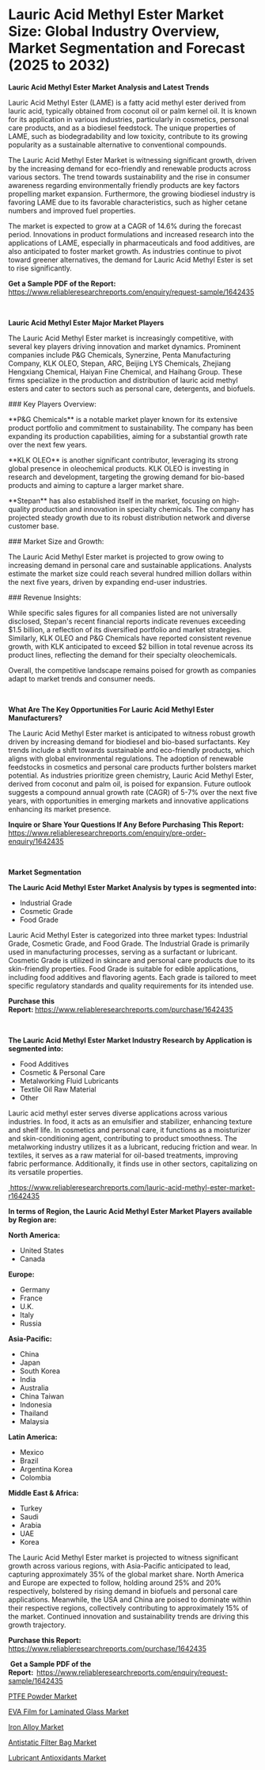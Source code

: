 <p><h1>Lauric Acid Methyl Ester Market Size: Global Industry Overview, Market Segmentation and Forecast (2025 to 2032)</h1></p><p><strong>Lauric Acid Methyl Ester Market Analysis and Latest Trends</strong></p>
<p><p>Lauric Acid Methyl Ester (LAME) is a fatty acid methyl ester derived from lauric acid, typically obtained from coconut oil or palm kernel oil. It is known for its application in various industries, particularly in cosmetics, personal care products, and as a biodiesel feedstock. The unique properties of LAME, such as biodegradability and low toxicity, contribute to its growing popularity as a sustainable alternative to conventional compounds.</p><p>The Lauric Acid Methyl Ester Market is witnessing significant growth, driven by the increasing demand for eco-friendly and renewable products across various sectors. The trend towards sustainability and the rise in consumer awareness regarding environmentally friendly products are key factors propelling market expansion. Furthermore, the growing biodiesel industry is favoring LAME due to its favorable characteristics, such as higher cetane numbers and improved fuel properties.</p><p>The market is expected to grow at a CAGR of 14.6% during the forecast period. Innovations in product formulations and increased research into the applications of LAME, especially in pharmaceuticals and food additives, are also anticipated to foster market growth. As industries continue to pivot toward greener alternatives, the demand for Lauric Acid Methyl Ester is set to rise significantly.</p></p>
<p><strong>Get a Sample PDF of the Report:&nbsp;</strong> <a href="https://www.reliableresearchreports.com/enquiry/request-sample/1642435?utm_campaign=2205&utm_medium=2&utm_source=Github&utm_content=ia&utm_term=30012025&utm_id=lauric-acid-methyl-ester">https://www.reliableresearchreports.com/enquiry/request-sample/1642435</a></p>
<p>&nbsp;</p>
<p><strong>Lauric Acid Methyl Ester Major Market Players</strong></p>
<p><p>The Lauric Acid Methyl Ester market is increasingly competitive, with several key players driving innovation and market dynamics. Prominent companies include P&G Chemicals, Synerzine, Penta Manufacturing Company, KLK OLEO, Stepan, ARC, Beijing LYS Chemicals, Zhejiang Hengxiang Chemical, Haiyan Fine Chemical, and Haihang Group. These firms specialize in the production and distribution of lauric acid methyl esters and cater to sectors such as personal care, detergents, and biofuels.</p><p>### Key Players Overview:</p><p>**P&G Chemicals** is a notable market player known for its extensive product portfolio and commitment to sustainability. The company has been expanding its production capabilities, aiming for a substantial growth rate over the next few years. </p><p>**KLK OLEO** is another significant contributor, leveraging its strong global presence in oleochemical products. KLK OLEO is investing in research and development, targeting the growing demand for bio-based products and aiming to capture a larger market share.</p><p>**Stepan** has also established itself in the market, focusing on high-quality production and innovation in specialty chemicals. The company has projected steady growth due to its robust distribution network and diverse customer base.</p><p>### Market Size and Growth:</p><p>The Lauric Acid Methyl Ester market is projected to grow owing to increasing demand in personal care and sustainable applications. Analysts estimate the market size could reach several hundred million dollars within the next five years, driven by expanding end-user industries.</p><p>### Revenue Insights:</p><p>While specific sales figures for all companies listed are not universally disclosed, Stepan's recent financial reports indicate revenues exceeding $1.5 billion, a reflection of its diversified portfolio and market strategies. Similarly, KLK OLEO and P&G Chemicals have reported consistent revenue growth, with KLK anticipated to exceed $2 billion in total revenue across its product lines, reflecting the demand for their specialty oleochemicals.</p><p>Overall, the competitive landscape remains poised for growth as companies adapt to market trends and consumer needs.</p></p>
<p>&nbsp;</p>
<p><strong>What Are The Key Opportunities For Lauric Acid Methyl Ester Manufacturers?</strong></p>
<p><p>The Lauric Acid Methyl Ester market is anticipated to witness robust growth driven by increasing demand for biodiesel and bio-based surfactants. Key trends include a shift towards sustainable and eco-friendly products, which aligns with global environmental regulations. The adoption of renewable feedstocks in cosmetics and personal care products further bolsters market potential. As industries prioritize green chemistry, Lauric Acid Methyl Ester, derived from coconut and palm oil, is poised for expansion. Future outlook suggests a compound annual growth rate (CAGR) of 5-7% over the next five years, with opportunities in emerging markets and innovative applications enhancing its market presence.</p></p>
<p><strong>Inquire or Share Your Questions If Any Before Purchasing This Report:</strong> <a href="https://www.reliableresearchreports.com/enquiry/pre-order-enquiry/1642435?utm_campaign=2205&utm_medium=2&utm_source=Github&utm_content=ia&utm_term=30012025&utm_id=lauric-acid-methyl-ester">https://www.reliableresearchreports.com/enquiry/pre-order-enquiry/1642435</a></p>
<p>&nbsp;</p>
<p><strong>Market Segmentation</strong></p>
<p><strong>The Lauric Acid Methyl Ester Market Analysis by types is segmented into:</strong></p>
<p><ul><li>Industrial Grade</li><li>Cosmetic Grade</li><li>Food Grade</li></ul></p>
<p><p>Lauric Acid Methyl Ester is categorized into three market types: Industrial Grade, Cosmetic Grade, and Food Grade. The Industrial Grade is primarily used in manufacturing processes, serving as a surfactant or lubricant. Cosmetic Grade is utilized in skincare and personal care products due to its skin-friendly properties. Food Grade is suitable for edible applications, including food additives and flavoring agents. Each grade is tailored to meet specific regulatory standards and quality requirements for its intended use.</p></p>
<p><strong>Purchase this Report:&nbsp;</strong><a href="https://www.reliableresearchreports.com/purchase/1642435?utm_campaign=2205&utm_medium=2&utm_source=Github&utm_content=ia&utm_term=30012025&utm_id=lauric-acid-methyl-ester">https://www.reliableresearchreports.com/purchase/1642435</a></p>
<p>&nbsp;</p>
<p><strong>The Lauric Acid Methyl Ester Market Industry Research by Application is segmented into:</strong></p>
<p><ul><li>Food Additives</li><li>Cosmetic & Personal Care</li><li>Metalworking Fluid Lubricants</li><li>Textile Oil Raw Material</li><li>Other</li></ul></p>
<p><p>Lauric acid methyl ester serves diverse applications across various industries. In food, it acts as an emulsifier and stabilizer, enhancing texture and shelf life. In cosmetics and personal care, it functions as a moisturizer and skin-conditioning agent, contributing to product smoothness. The metalworking industry utilizes it as a lubricant, reducing friction and wear. In textiles, it serves as a raw material for oil-based treatments, improving fabric performance. Additionally, it finds use in other sectors, capitalizing on its versatile properties.</p></p>
<p><a href="https://www.reliableresearchreports.com/lauric-acid-methyl-ester-market-r1642435?utm_campaign=2205&utm_medium=2&utm_source=Github&utm_content=ia&utm_term=30012025&utm_id=lauric-acid-methyl-ester">&nbsp;https://www.reliableresearchreports.com/lauric-acid-methyl-ester-market-r1642435</a></p>
<p><strong>In terms of Region, the Lauric Acid Methyl Ester Market Players available by Region are:</strong></p>
<p>
    <p> <strong> North America: </strong>
        <ul>
            <li>United States</li>
            <li>Canada</li>
        </ul>
        </p> 
    <p> <strong> Europe: </strong>
        <ul>
            <li>Germany</li>
            <li>France</li>
            <li>U.K.</li>
            <li>Italy</li>
            <li>Russia</li>
        </ul>
        </p> 
    <p> <strong> Asia-Pacific: </strong>
        <ul>
            <li>China</li>
            <li>Japan</li>
            <li>South Korea</li>
            <li>India</li>
            <li>Australia</li>
            <li>China Taiwan</li>
            <li>Indonesia</li>
            <li>Thailand</li>
            <li>Malaysia</li>
        </ul>
        </p> 
    <p> <strong> Latin America: </strong>
        <ul>
            <li>Mexico</li>
            <li>Brazil</li>
            <li>Argentina Korea</li>
            <li>Colombia</li>
        </ul>
        </p> 
    <p> <strong> Middle East & Africa: </strong>
        <ul>
            <li>Turkey</li>
            <li>Saudi</li>
            <li>Arabia</li>
            <li>UAE</li>
            <li>Korea</li>
        </ul>
    </p>
    </p>
<p><p>The Lauric Acid Methyl Ester market is projected to witness significant growth across various regions, with Asia-Pacific anticipated to lead, capturing approximately 35% of the global market share. North America and Europe are expected to follow, holding around 25% and 20% respectively, bolstered by rising demand in biofuels and personal care applications. Meanwhile, the USA and China are poised to dominate within their respective regions, collectively contributing to approximately 15% of the market. Continued innovation and sustainability trends are driving this growth trajectory.</p></p>
<p><strong>Purchase this Report: </strong><a href="https://www.reliableresearchreports.com/purchase/1642435?utm_campaign=2205&utm_medium=2&utm_source=Github&utm_content=ia&utm_term=30012025&utm_id=lauric-acid-methyl-ester">https://www.reliableresearchreports.com/purchase/1642435</a></p>
<p>&nbsp;<strong>Get a Sample PDF of the Report:&nbsp;&nbsp;</strong><a href="https://www.reliableresearchreports.com/enquiry/request-sample/1642435?utm_campaign=2205&utm_medium=2&utm_source=Github&utm_content=ia&utm_term=30012025&utm_id=lauric-acid-methyl-ester">https://www.reliableresearchreports.com/enquiry/request-sample/1642435</a></p>
<p><strong></strong></p>
<p><p><a href="https://github.com/willjis/Market-Research-Report-List-1/blob/main/ptfe-powder-market.md?utm_campaign=2205&utm_medium=2&utm_source=Github&utm_content=ia&utm_term=30012025&utm_id=lauric-acid-methyl-ester">PTFE Powder Market</a></p><p><a href="https://github.com/sawrovpipolo/Market-Research-Report-List-1/blob/main/eva-film-for-laminated-glass-market.md?utm_campaign=2205&utm_medium=2&utm_source=Github&utm_content=ia&utm_term=30012025&utm_id=lauric-acid-methyl-ester">EVA Film for Laminated Glass Market</a></p><p><a href="https://github.com/castoriffic/Market-Research-Report-List-5/blob/main/iron-alloy-market.md?utm_campaign=2205&utm_medium=2&utm_source=Github&utm_content=ia&utm_term=30012025&utm_id=lauric-acid-methyl-ester">Iron Alloy Market</a></p><p><a href="https://github.com/ryanbell8967/Market-Research-Report-List-1/blob/main/antistatic-filter-bag-market.md?utm_campaign=2205&utm_medium=2&utm_source=Github&utm_content=ia&utm_term=30012025&utm_id=lauric-acid-methyl-ester">Antistatic Filter Bag Market</a></p><p><a href="https://github.com/yoshih12/Market-Research-Report-List-4/blob/main/lubricant-antioxidants-market.md?utm_campaign=2205&utm_medium=2&utm_source=Github&utm_content=ia&utm_term=30012025&utm_id=lauric-acid-methyl-ester">Lubricant Antioxidants Market</a></p></p>